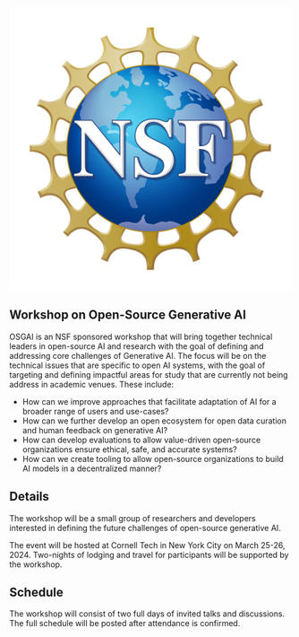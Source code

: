 ![](static/images/NSF.png)

## Workshop on Open-Source Generative AI




OSGAI is an NSF sponsored workshop that  will bring together technical leaders in open-source AI and research with the goal of defining and addressing core challenges of Generative AI. The focus will be on the technical issues that are specific to open AI systems, with the goal of targeting and defining impactful areas for study that are currently not being address in academic venues. These include: 

* How can we improve approaches that facilitate adaptation of AI for a broader range of users
and use-cases?
* How can we further develop an open ecosystem for open data curation and human feedback
on generative AI?
* How can develop evaluations to allow value-driven open-source organizations ensure ethical,
safe, and accurate systems?
* How can we create tooling to allow open-source organizations to build AI models in a decentralized manner?


## Details

The workshop will be a small group of researchers and developers interested in defining the future challenges of open-source generative AI. 


The event will be hosted at Cornell Tech in New York City on March 25-26, 2024. Two-nights of lodging and travel for participants will be supported by the workshop. 

## Schedule

The workshop will consist of two full days of invited talks and discussions. The full schedule will be posted after attendance is confirmed. 

